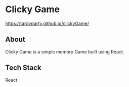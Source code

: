# Clicky Game

https://tardyparty.github.io/clickyGame/

## About
Clicky Game is a simple memory Game built using React.

## Tech Stack
React

